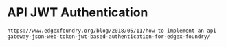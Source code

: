 # API JWT Authentication 
```
https://www.edgexfoundry.org/blog/2018/05/11/how-to-implement-an-api-gateway-json-web-token-jwt-based-authentication-for-edgex-foundry/
```
